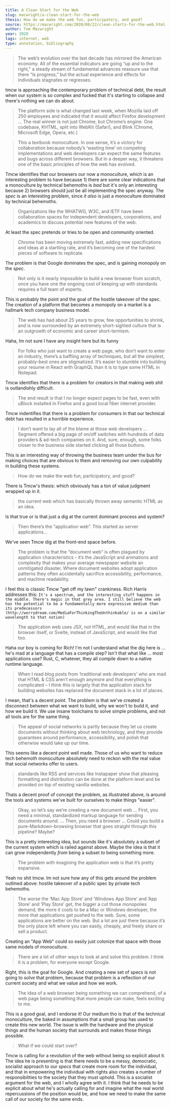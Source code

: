 ```yaml
---
title: A Clean Start for the Web
slug: macwright/a-clean-start-for-the-web
thesis: How do we make the web fun, participatory, and good?
source: https://macwright.com/2020/08/22/clean-starts-for-the-web.html
author: Tom Macwright
year: 2020
tags: internet, web
type: annotation, bibliography
---
```


> The web’s evolution over the last decade has mirrored the American economy. All of the essential indicators are going “up and to the right,” a steady stream of fundamental advances reassure use that there “is progress,” but the actual experience and effects for individuals stagnates or regresses.

tmcw is approaching the contemporary problem of technical debt, the result when our system is so complex and fucked that it's starting to collapse and there's nothing we can do about.

> The platform side is what changed last week, when Mozilla laid off 250 employees and indicated that it would affect Firefox development … The real winner is not just Chrome, but Chrome’s engine. One codebase, KHTML, split into WebKit (Safari), and Blink (Chrome, Microsoft Edge, Opera, etc.)

> This a textbook monoculture. In one sense, it’s a victory for collaboration because nobody’s ‘wasting time’ on competing implementations and web developers can expect the same features and bugs across different browsers. But in a deeper way, it threatens one of the basic principles of how the web has evolved.

Tmcw identifies that our browsers our now a monoculture, which is an interesting problem to have because 1) there are some clear indications that a monoculture by technical behemoths is _bad_ but it's only an interesting because 2) browsers should just be all implementing the spec anyway. The _spec_ is an interesting problem, since _it also_ is just a monoculture dominated by technical behemoths. 

> Organizations like the WHATWG, W3C, and IETF have been collaboration spaces for independent developers, corporations, and academics to discuss potential new features of the web.

At least the spec pretends or tries to be open and community oriented. 

>  Chrome has been moving extremely fast, adding new specifications and ideas at a startling rate, and it’s becoming one of the hardest pieces of software to replicate.

The problem is that Google dominates the spec, and is gaining monopoly on the _spec_. 

> Not only is it nearly impossible to build a new browser from scratch, once you have one the ongoing cost of keeping up with standards requires a full team of experts. 

This is probably the point and the goal of the hostile takeover of the spec. The creation of a platform that becomes a monopoly on a market is a hallmark tech company business model.

> The web has had about 25 years to grow, few opportunities to shrink, and is now surrounded by an extremely short-sighted culture that is an outgrowth of economic and career short-termism.

Haha, Im not sure I have any insight here but its funny

> For folks who just want to create a web page, who don’t want to enter an industry, there’s a baffling array of techniques, but all the simplest, probably-best ones are stigmatized. It’s easier to stumble into building your resume in React with GraphQL than it is to type some HTML in Notepad.

Tmcw identifies that there is a problem for creators in that making web shit is outlandishly difficult.

> The end result is that I no longer expect pages to be fast, even with uBlock installed in Firefox and a good local fiber internet provider.

Tmcw indentifies that there is a problem for consumers in that    our technical debt has resulted in a horrible experience. 

> I don’t want to lay all of the blame at those web developers … Segment offered a big page of on/off switches with hundreds of data providers & ad-tech companies on it. And, sure, enough, some folks closer to the business side started clicking all those buttons.

This is an interesting way of throwing the business team under the bus for making choices that are obvious to them and removing our own culpability in building these systems. 

> How do we make the web fun, participatory, and good?

There is Tmcw's thesis: which obviously has a ton of value judgment wrapped up in it. 

>  the current web which has basically thrown away semantic HTML as an idea.

Is that true or is that just a dig at the current dominant process and system?

> Then there’s the “application web”. This started as server applications…

We've seen Tmcw dig at the front-end space before.

> The problem is that the “document web” is often plagued by application characteristics - it’s the JavaScript and animations and complexity that makes your average newspaper website an unmitigated disaster. Where document websites adopt application patterns they often accidentally sacrifice accessibility, performance, and machine readability.

I feel this is classic Tmcw "get off my lawn" crankiness. Rich Harris addresses this: `It's a spectrum, and the interesting stuff happens in the middle. There's magic in that grey area. I still believe the web has the potential to be a fundamentally more expressive medium than its predecessors (http://worrydream.com/MediaForThinkingTheUnthinkable/ is on a similar wavelength to that notion)` 

> The application web uses JSX, not HTML, and would like that in the browser itself, or Svelte, instead of JavaScript, and would like that too.

Haha our boy is coming for Rich! I'm not I understand what the dig here is … he's mad at a language that has a compile step? Isn't that what like … most applications use? Rust, C, whatever, they all compile down to a native runtime language. 

> When I read blog posts from ‘traditional web developers’ who are mad that HTML & CSS aren’t enough anymore and that everything is complicated – I think this is largely that the application stack for building websites has replaced the document stack in a lot of places.

I mean, that's a decent point. The problem is that we've created a disconnect between what we want to build, why we won't to build it, and how we build it. We use insane toolchains to solve simple problems, and not all tools are for the same thing. 

> The appeal of social networks is partly because they let us create documents without thinking about web technology, and they provide guarantees around performance, accessibility, and polish that otherwise would take up our time.

This seems like a decent point well made. Those of us who want to reduce tech behemoth monoculture absolutely need to reckon with the real value that social networks offer to users. 

> standards like RSS and services like Instapaper show that pleasing formatting and distribution can be done at the platform level and be provided on top of existing vanilla websites.

Thats a decent proof of concept the problem, as illustrated above, is around the tools and systems we've built for ourselves to make things "easier".

> Okay, so let’s say we’re creating a new document web … First, you need a minimal, standardized markup language for sending documents around. … Then, you need a browser … Could you build a pure-Markdown-browsing browser that goes straight through this pipeline? Maybe?

This is a pretty interesting idea, but sounds like it's absolutely a subset of the current system which is railed against above. Maybe the idea is that it can grow independently  _from_ being a subset _to_ being something more. 

> The problem with imagining the application web is that it’s pretty expansive.

Yeah no shit tmcw. Im not sure how any of this gets around the problem outlined above: hostile takeover of a public spec by private tech behemoths. 

> The worse the ‘Mac App Store’ and ‘Windows App Store’ and ’App Store’ and ’Play Store’ get, the bigger a cut those monopolies demand, the more it costs to be a Mac or Windows developer, the more that applications get pushed to the web. Sure, some applications are better on the web. But a lot are just there because it’s the only place left where you can easily, cheaply, and freely share or sell a product.

Creating an "App Web" could so easily just colonize that space with those same models of monoculture. 

> There are a lot of other ways to look at and solve this problem. I think it is a problem, for everyone except Google.

Right, this is the goal for Google. And creating a new set of specs is not going to _solve_ that problem, because that problem is a reflection of our current society and what we value and how we work. 

> The idea of a web browser being something we can comprehend, of a web page being something that more people can make, feels exciting to me.

This is a good goal, and I endorse it! Our medium tho is that of the technical monoculture, the baked in assumptions that a small group has used to create this new world. The issue is with the hardware and the physical things and the human society that surrounds and makes those things possible. 

> What if we could start over?

Tmcw is calling for a revolution of the web without being so explicit about it. The idea he is presenting is that there needs to be a messy, democratic, socialist approach to our _specs_ that create more room for the individual, and that in empowering the individual with rights also creates a number of responsibilities to the society that they must uphold. This is a socialist argument for the web, and I wholly agree with it. I think that he needs to be explicit about what he's actually calling for and imagine what the real world repercussions of the position would be, and how we need to make the same call of our society for the same ends. 